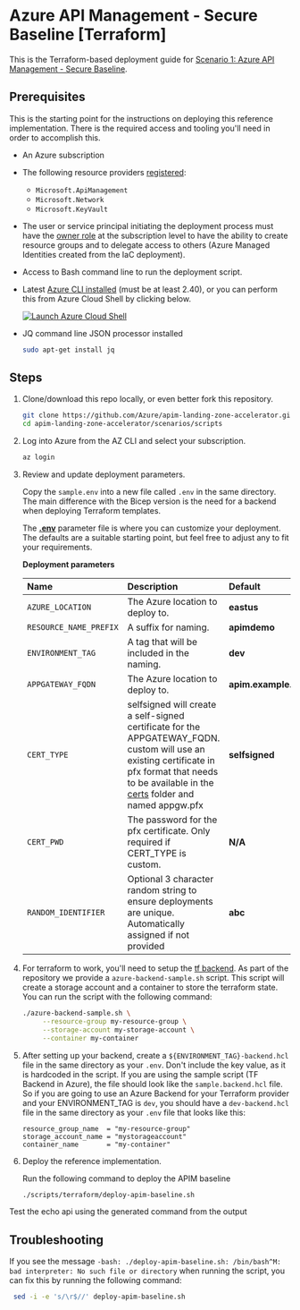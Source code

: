 # Azure API Management - Secure Baseline [Terraform]

This is the Terraform-based deployment guide for [Scenario 1: Azure API Management - Secure Baseline](../README.md).

## Prerequisites

This is the starting point for the instructions on deploying this reference implementation. There is the required access and tooling you'll need in order to accomplish this.

- An Azure subscription
- The following resource providers [registered](https://learn.microsoft.com/azure/azure-resource-manager/management/resource-providers-and-types#register-resource-provider):
  - `Microsoft.ApiManagement`
  - `Microsoft.Network`
  - `Microsoft.KeyVault`
- The user or service principal initiating the deployment process must have the [owner role](https://learn.microsoft.com/azure/role-based-access-control/built-in-roles#owner) at the subscription level to have the ability to create resource groups and to delegate access to others (Azure Managed Identities created from the IaC deployment).
- Access to Bash command line to run the deployment script.
- Latest [Azure CLI installed](https://learn.microsoft.com/cli/azure/install-azure-cli?view=azure-cli-latest) (must be at least 2.40), or you can perform this from Azure Cloud Shell by clicking below.

  [![Launch Azure Cloud Shell](https://learn.microsoft.com/azure/includes/media/cloud-shell-try-it/launchcloudshell.png)](https://shell.azure.com)
- JQ command line JSON processor installed

   ```bash
   sudo apt-get install jq
   ```

## Steps

1. Clone/download this repo locally, or even better fork this repository.

   ```bash
   git clone https://github.com/Azure/apim-landing-zone-accelerator.git
   cd apim-landing-zone-accelerator/scenarios/scripts
   ```

1. Log into Azure from the AZ CLI and select your subscription.

   ```bash
   az login
   ```

1. Review and update deployment parameters.

   Copy the `sample.env` into a new file called `.env` in the same directory. The main difference with the Bicep version is the need for a backend when deploying Terraform templates.

   The [**.env**](../../.env) parameter file is where you can customize your deployment. The defaults are a suitable starting point, but feel free to adjust any to fit your requirements.

   **Deployment parameters**

    | Name  | Description | Default | Example(s) |
    | :---- | :---------- | :------ | :--------- |
    | `AZURE_LOCATION` | The Azure location to deploy to. | **eastus** | **westus** |
    | `RESOURCE_NAME_PREFIX` | A suffix for naming. | **apimdemo** | **appname** |
    | `ENVIRONMENT_TAG` | A tag that will be included in the naming. | **dev** | **stage** |
    | `APPGATEWAY_FQDN` | The Azure location to deploy to. | **apim.example.com** | **my.org.com** |
    | `CERT_TYPE` | selfsigned will create a self-signed certificate for the APPGATEWAY_FQDN. custom will use an existing certificate in pfx format that needs to be available in the [certs](../../certs) folder and named appgw.pfx | **selfsigned** | **custom** |
    | `CERT_PWD` | The password for the pfx certificate. Only required if CERT_TYPE is custom. | **N/A** | **password123** |
    | `RANDOM_IDENTIFIER` | Optional 3 character random string to ensure deployments are unique. Automatically assigned if not provided | **abc** | **pqr** |

1. For terraform to work, you'll need to setup the [tf backend](https://developer.hashicorp.com/terraform/language/settings/backends/configuration). As part of the repository we provide a `azure-backend-sample.sh` script. This script will create a storage account and a container to store the terraform state. You can run the script with the following command:

    ```bash
    ./azure-backend-sample.sh \
         --resource-group my-resource-group \
         --storage-account my-storage-account \
         --container my-container
    ```

1. After setting up your backend, create a `${ENVIRONMENT_TAG}-backend.hcl` file in the same directory as your `.env`. Don't include the key value, as it is hardcoded in the script. If you are using the sample script (TF Backend in Azure), the file should look like the `sample.backend.hcl` file. So if you are going to use an Azure Backend for your Terraform provider and your ENVIRONMENT_TAG is `dev`, you should have a `dev-backend.hcl` file in the same directory as your `.env` file that looks like this:

   ```hcl
   resource_group_name  = "my-resource-group"
   storage_account_name = "mystorageaccount"
   container_name       = "my-container"
   ```


1. Deploy the reference implementation.

   Run the following command to deploy the APIM baseline

    ```bash
    ./scripts/terraform/deploy-apim-baseline.sh
    ```

Test the echo api using the generated command from the output

## Troubleshooting

If you see the message `-bash: ./deploy-apim-baseline.sh: /bin/bash^M: bad interpreter: No such file or directory` when running the script, you can fix this by running the following command:

   ```bash
    sed -i -e 's/\r$//' deploy-apim-baseline.sh
   ```
